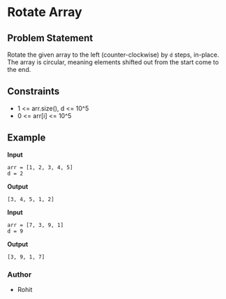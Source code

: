 # Rotate Array

## Problem Statement
Rotate the given array to the left (counter-clockwise) by `d` steps, in-place. The array is circular, meaning elements shifted out from the start come to the end.

## Constraints
- 1 <= arr.size(), d <= 10^5
- 0 <= arr[i] <= 10^5

## Example
**Input**
```
arr = [1, 2, 3, 4, 5]
d = 2
```
**Output**
```
[3, 4, 5, 1, 2]
```

**Input**
```
arr = [7, 3, 9, 1]
d = 9
```
**Output**
```
[3, 9, 1, 7]
```

### Author
- Rohit
